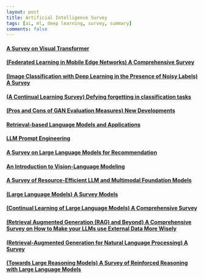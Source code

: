 ```yaml
---
layout: post  
title: Artificial Intelligence Survey    
tags: [ai, ml, deep learning, survey, summary]  
comments: false
---
```


#### [A Survey on Visual Transformer](https://jihyeonryu.github.io/2021-04-02-survey-paper1/)

#### [(Federated Learning in Mobile Edge Networks) A Comprehensive Survey](https://jihyeonryu.github.io/2021-04-21-survey-paper2/)

#### [(Image Classification with Deep Learning in the Presence of Noisy Labels) A Survey](https://jihyeonryu.github.io/2021-06-16-survey-paper3/)

#### [(A Continual Learning Survey) Defying forgetting in classification tasks](https://jihyeonryu.github.io/2021-08-24-survey-paper4/)

#### [(Pros and Cons of GAN Evaluation Measures) New Developments](https://jihyeonryu.github.io/2022-11-18-survey-paper5/)

#### [Retrieval-based Language Models and Applications](https://jihyeonryu.github.io/2023-12-13-survey-paper6/)

#### [LLM Prompt Engineering](https://jihyeonryu.github.io/2024-01-03-survey-paper7/)

#### [A Survey on Large Language Models for Recommendation](https://jihyeonryu.github.io/2024-03-07-survey-paper8/)

#### [An Introduction to Vision-Language Modeling](https://jihyeonryu.github.io/2024-06-13-survey-paper9/)

#### [A Survey of Resource-Efficient LLM and Multimodal Foundation Models](https://jihyeonryu.github.io/2024-06-17-survey-paper10/)

#### [(Large Language Models) A Survey Models](https://jihyeonryu.github.io/2024-11-18-survey-paper11/)

#### [(Continual Learning of Large Language Models) A Comprehensive Survey](https://jihyeonryu.github.io/2024-12-03-survey-paper12/)

#### [(Retrieval Augmented Generation (RAG) and Beyond) A Comprehensive Survey on How to Make your LLMs use External Data More Wisely](https://jihyeonryu.github.io/2024-12-16-survey-paper13/)

#### [(Retrieval-Augmented Generation for Natural Language Processing) A Survey](https://jihyeonryu.github.io/2024-12-23-survey-paper14/)

#### [(Towards Large Reasoning Models) A Survey of Reinforced Reasoning with Large Language Models](https://jihyeonryu.github.io/2025-02-10-survey-paper15/)